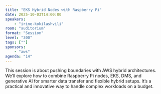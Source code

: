 ```yaml
---
title: "EKS Hybrid Nodes with Raspberry Pi"
date: 2025-10-03T14:00:00
speakers:
    - "irine-kokilashvili"
room: "auditorium"
format: "Session" 
level: "300"
tags: [""]
sponsors: 
    - "aws"
agenda: "14"
---
```


This session is about pushing boundaries with AWS hybrid architectures. We’ll explore how to combine Raspberry Pi nodes, EKS, DMS, and generative AI for smarter data transfer and flexible hybrid setups. It’s a practical and innovative way to handle complex workloads on a budget.